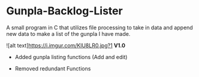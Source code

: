 # Gunpla-Backlog-Lister
A small program in C that utilizes file processing to take in data and append new data to make a list of the gunpla I have made. 

![alt text]https://i.imgur.com/KlU8LR0.jpg?1
**V1.0**
+ Added gunpla listing functions (Add and edit)  
- Removed redundant Functions 

